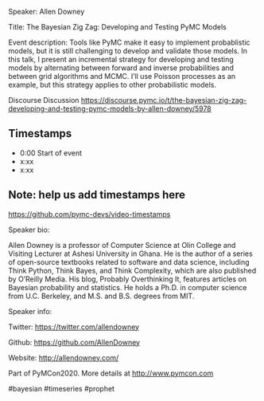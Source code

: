 
Speaker: Allen Downey

Title: The Bayesian Zig Zag: Developing and Testing PyMC Models


Event description: 
Tools like PyMC make it easy to implement probablistic models, but it is still challenging to develop and validate those models. In this talk, I present an incremental strategy for developing and testing models by alternating between forward and inverse probabilities and between grid algorithms and MCMC. I’ll use Poisson processes as an example, but this strategy applies to other probabilistic models.

Discourse Discussion
https://discourse.pymc.io/t/the-bayesian-zig-zag-developing-and-testing-pymc-models-by-allen-downey/5978

## Timestamps
- 0:00 Start of event
- x:xx 
- x:xx

## Note: help us add timestamps here
https://github.com/pymc-devs/video-timestamps

Speaker bio:

Allen Downey is a professor of Computer Science at Olin College and Visiting Lecturer at Ashesi University in Ghana. He is the author of a series of open-source textbooks related to software and data science, including Think Python, Think Bayes, and Think Complexity, which are also published by O’Reilly Media. His blog, Probably Overthinking It, features articles on Bayesian probability and statistics. He holds a Ph.D. in computer science from U.C. Berkeley, and M.S. and B.S. degrees from MIT.

Speaker info:

Twitter: https://twitter.com/allendowney

Github: https://github.com/AllenDowney

Website: http://allendowney.com/

Part of PyMCon2020. 
More details at http://www.pymcon.com  

#bayesian #timeseries #prophet
